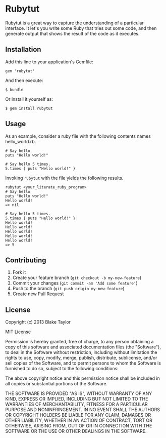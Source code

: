# Rubytut

Rubytut is a great way to capture the understanding of a particular interface.
It let's you write some Ruby that tries out some code, and then generate output
that shows the result of the code as it executes.

## Installation

Add this line to your application's Gemfile:

    gem 'rubytut'

And then execute:

    $ bundle

Or install it yourself as:

    $ gem install rubytut

## Usage

As an example, consider a ruby file with the following contents names
hello_world.rb.

    # Say hello
    puts "Hello world!"

    # Say hello 5 times.
    5.times { puts "Hello world!" }

Invoking `rubytut` with the file yields the following results.

    rubytut <your_literate_ruby_program>
    # Say hello
    puts "Hello world!"
    Hello world!
    => nil

    # Say hello 5 times.
    5.times { puts "Hello world!" }
    Hello world!
    Hello world!
    Hello world!
    Hello world!
    Hello world!
    => 5

## Contributing

1. Fork it
2. Create your feature branch (`git checkout -b my-new-feature`)
3. Commit your changes (`git commit -am 'Add some feature'`)
4. Push to the branch (`git push origin my-new-feature`)
5. Create new Pull Request

## License

Copyright (c) 2013 Blake Taylor

MIT License

Permission is hereby granted, free of charge, to any person obtaining
a copy of this software and associated documentation files (the
"Software"), to deal in the Software without restriction, including
without limitation the rights to use, copy, modify, merge, publish,
distribute, sublicense, and/or sell copies of the Software, and to
permit persons to whom the Software is furnished to do so, subject to
the following conditions:

The above copyright notice and this permission notice shall be
included in all copies or substantial portions of the Software.

THE SOFTWARE IS PROVIDED "AS IS", WITHOUT WARRANTY OF ANY KIND,
EXPRESS OR IMPLIED, INCLUDING BUT NOT LIMITED TO THE WARRANTIES OF
MERCHANTABILITY, FITNESS FOR A PARTICULAR PURPOSE AND
NONINFRINGEMENT. IN NO EVENT SHALL THE AUTHORS OR COPYRIGHT HOLDERS BE
LIABLE FOR ANY CLAIM, DAMAGES OR OTHER LIABILITY, WHETHER IN AN ACTION
OF CONTRACT, TORT OR OTHERWISE, ARISING FROM, OUT OF OR IN CONNECTION
WITH THE SOFTWARE OR THE USE OR OTHER DEALINGS IN THE SOFTWARE.

[1]: http://en.wikipedia.org/wiki/Literate_programming
[2]: http://jashkenas.github.com/docco/
[3]: https://github.com/zipmark/rspec_api_documentation

